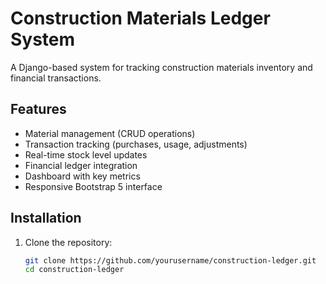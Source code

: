 # Construction Materials Ledger System

A Django-based system for tracking construction materials inventory and financial transactions.

## Features

- Material management (CRUD operations)
- Transaction tracking (purchases, usage, adjustments)
- Real-time stock level updates
- Financial ledger integration
- Dashboard with key metrics
- Responsive Bootstrap 5 interface

## Installation

1. Clone the repository:
   ```bash
   git clone https://github.com/yourusername/construction-ledger.git
   cd construction-ledger
